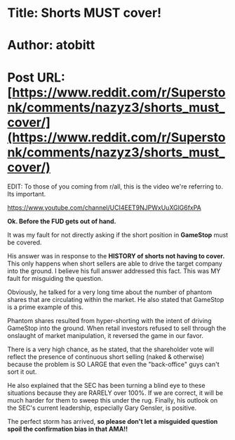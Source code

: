 # Title: Shorts MUST cover!
# Author: atobitt
# Post URL: [https://www.reddit.com/r/Superstonk/comments/nazyz3/shorts_must_cover/](https://www.reddit.com/r/Superstonk/comments/nazyz3/shorts_must_cover/)


EDIT: To those of you coming from r/all, this is the video we're referring to. Its important. 

https://www.youtube.com/channel/UCI4EET9NJPWxUuXGlG6fxPA

**Ok. Before the FUD gets out of hand.**

It was my fault for not directly asking if the short position in **GameStop** must be covered. 

His answer was in response to the **HISTORY of shorts not having to cover.** This only happens when short sellers are able to drive the target company into the ground. I believe his full answer addressed this fact. This was MY fault for misguiding the question.  

Obviously, he talked for a very long time about the number of phantom shares that are circulating within the market. He also stated that GameStop is a prime example of this. 

Phantom shares resulted from hyper-shorting with the intent of driving GameStop into the ground. When retail investors refused to sell through the onslaught of market manipulation, it reversed the game in our favor. 

There is a very high chance, as he stated, that the shareholder vote will reflect the presence of continuous short selling (naked & otherwise) because the problem is SO LARGE that even the "back-office" guys can't sort it out. 

He also explained that the SEC has been turning a blind eye to these situations because they are RARELY over 100%. If we are correct, it will be much harder for them to sweep this under the rug. Finally, his outlook on the SEC's current leadership, especially Gary Gensler, is positive. 

The perfect storm has arrived, **so please don't let a misguided question spoil the confirmation bias in that AMA!!**